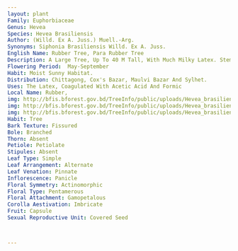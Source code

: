 ```yaml
---
layout: plant
Family: Euphorbiaceae
Genus: Hevea
Species: Hevea Brasiliensis
Author: (Willd. Ex A. Juss.) Muell.-Arg.
Synonyms: Siphonia Brasiliensis Willd. Ex A. Juss. 
English Name: Rubber Tree, Para Rubber Tree
Description: A Large Tree, Up To 40 M Tall, With Much Milky Latex. Stem Smooth And Straight, Trunk Unbranched Up To A Long Way And Then With Much-branched Leafy Canopy, Bark Greyish. Leaves Alternate, Stipulate, Stipules Small, Caducous, Petiolate, Petioles 5-15 Cm Long, Apex Usually With 2  (3-4) Glands, Trifoliolate, Leaf Blade Elliptic To Obovate, 10-25 Ã— 4-10 Cm, Acute To Acuminate At The Apex, Cuneate At The Base, Glabrous On Both Surfaces, Entire, Lateral Veins 10-16 Pairs, Reticulate, Veins Prominent. Flowers Numerous, Monoecious, Creamy, Yellow Or Green, In Axillary Panicles, Sweet-scented, Small. Male Flowers With 5 Sepals, Sepals Ovate-lanceolate, C 2 Mm Long, Petals Absent, Disc 5-lobed Or Dissected, Small, Rarely Indehiscent, Stamens 10 In 2 Series, Filaments Connate Into A Column, Anthers 2-locular, Longitudinally Dehiscent. Female Flowers With 5 Sepals, Petals Absent, Ovary 3 Locular, Ovule 1 In Each Locule, Stigmas 3, Sessile, Stout. Fruit A Capsule, Ellipsoid, 5-6 Cm In Diameter, With 3 Longitudinal Grooves, 3-seeded, Each Carpel With 1 Seed. Seeds Ellipsoid, Grey-brownish, Maculate-striate.
Flowering Period:  May-September
Habit: Moist Sunny Habitat.
Distribution: Chittagong, Cox's Bazar, Maulvi Bazar And Sylhet.
Uses: The Latex, Coagulated With Acetic Acid And Formic 
Local Name: Rubber, 
img: http://bfis.bforest.gov.bd/TreeInfo/public/uploads/Hevea_brasiliensis.JPG
img: http://bfis.bforest.gov.bd/TreeInfo/public/uploads/Hevea_brasiliensis1.jpg
img: http://bfis.bforest.gov.bd/TreeInfo/public/uploads/Hevea_brasiliensis2.jpg
Habit: Tree
Bark Texture: Fissured
Bole: Branched
Thorn: Absent
Petiole: Petiolate
Stipules: Absent
Leaf Type: Simple
Leaf Arrangement: Alternate
Leaf Venation: Pinnate
Inflorescence: Panicle
Floral Symmetry: Actinomorphic
Floral Type: Pentamerous
Floral Attachment: Gamopetalous
Corolla Aestivation: Imbricate
Fruit: Capsule
Sexual Reproductive Unit: Covered Seed



---
```


